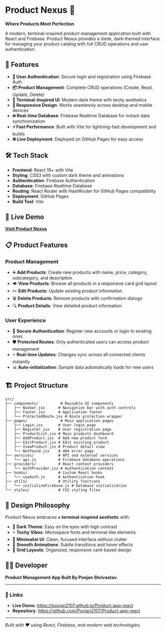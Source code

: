 # Product Nexus 🚀

**Where Products Meet Perfection**

A modern, terminal-inspired product management application built with React and Firebase. Product Nexus provides a sleek, dark-themed interface for managing your product catalog with full CRUD operations and user authentication.

## 🌟 Features

- **🔐 User Authentication**: Secure login and registration using Firebase Auth
- **📦 Product Management**: Complete CRUD operations (Create, Read, Update, Delete)
- **🎨 Terminal-Inspired UI**: Modern dark theme with techy aesthetics
- **📱 Responsive Design**: Works seamlessly across desktop and mobile devices
- **🔥 Real-time Database**: Firebase Realtime Database for instant data synchronization
- **⚡ Fast Performance**: Built with Vite for lightning-fast development and builds
- **🌐 Live Deployment**: Deployed on GitHub Pages for easy access

## 🛠️ Tech Stack

- **Frontend**: React 19+ with Vite
- **Styling**: CSS3 with custom dark theme and animations
- **Authentication**: Firebase Authentication
- **Database**: Firebase Realtime Database
- **Routing**: React Router with HashRouter for GitHub Pages compatibility
- **Deployment**: GitHub Pages
- **Build Tool**: Vite

## 🚀 Live Demo

**[Visit Product Nexus](https://poojan2107.github.io/Product-app-react)**

## 📋 Product Features

### Product Management
- ➕ **Add Products**: Create new products with name, price, category, subcategory, and description
- 👁️ **View Products**: Browse all products in a responsive card grid layout
- ✏️ **Edit Products**: Update existing product information
- 🗑️ **Delete Products**: Remove products with confirmation dialogs
- 🔍 **Product Details**: View detailed product information

### User Experience
- 🔑 **Secure Authentication**: Register new accounts or login to existing ones
- 🛡️ **Protected Routes**: Only authenticated users can access product management
- ⚡ **Real-time Updates**: Changes sync across all connected clients instantly
- 📊 **Auto-initialization**: Sample data automatically loads for new users

## 🏗️ Project Structure

```
src/
├── components/          # Reusable UI components
│   ├── Navbar.jsx      # Navigation bar with auth controls
│   ├── Footer.jsx      # Application footer
│   └── ProtectedRoute.jsx # Route protection wrapper
├── pages/               # Main application pages
│   ├── Login.jsx       # User login page
│   ├── Register.jsx    # User registration page
│   ├── ProductList.jsx # Main products dashboard
│   ├── AddProduct.jsx  # Add new product form
│   ├── EditProduct.jsx # Edit existing product
│   ├── ViewProduct.jsx # Product detail view
│   └── NotFound.jsx    # 404 error page
├── services/           # API and external services
│   └── api.js          # Firebase database operations
├── providers/          # React context providers
│   └── AuthProvider.jsx # Authentication context
├── hooks/              # Custom React hooks
│   └── useAuth.js      # Authentication hook
├── utils/              # Utility functions
│   └── initializeFirebase.js # Database initialization
└── styles/             # CSS styling files
```

## 🎨 Design Philosophy

Product Nexus embraces a **terminal-inspired aesthetic** with:
- 🖤 **Dark Theme**: Easy on the eyes with high contrast
- ⚡ **Techy Vibes**: Monospace fonts and terminal-like elements
- 🎯 **Minimalist UI**: Clean, focused interface without clutter
- 🌈 **Smooth Animations**: Subtle transitions and hover effects
- 📐 **Grid Layouts**: Organized, responsive card-based design

## 👨‍💻 Developer

**Product Management App Built By Poojan Shrivastav.**

---

### 🔗 Links
- **Live Demo**: https://poojan2107.github.io/Product-app-react
- **Repository**: https://github.com/Poojan2107/Product-app-react
---

*Built with ❤️ using React, Firebase, and modern web technologies.*
